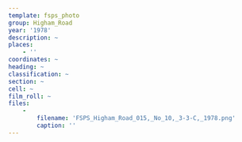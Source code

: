```yaml
---
template: fsps_photo
group: Higham_Road
year: '1978'
description: ~
places:
    - ''
coordinates: ~
heading: ~
classification: ~
section: ~
cell: ~
film_roll: ~
files:
    -
        filename: 'FSPS_Higham_Road_015,_No_10,_3-3-C,_1978.png'
        caption: ''
---
```

